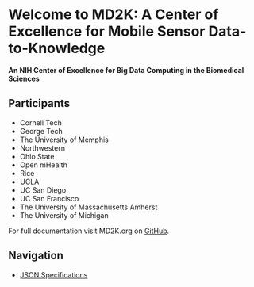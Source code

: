 # Welcome to MD2K: A Center of Excellence for Mobile Sensor Data-to-Knowledge
**An NIH Center of Excellence for Big Data Computing in the Biomedical Sciences**

## Participants
* Cornell Tech
* George Tech
* The University of Memphis
* Northwestern
* Ohio State
* Open mHealth
* Rice
* UCLA
* UC San Diego
* UC San Francisco
* The University of Massachusetts Amherst
* The University of Michigan

For full documentation visit MD2K.org on [GitHub](https://github.com/md2korg/md2k/).


## Navigation
* [JSON Specifications](JSON/)

<!--
## Commands

* `mkdocs new [dir-name]` - Create a new project.
* `mkdocs serve` - Start the live-reloading docs server.
* `mkdocs build` - Build the documentation site.
* `mkdocs help` - Print this help message.


## Project layout

    mkdocs.yml    # The configuration file.
    docs/
        index.md  # The documentation homepage.
        ...       # Other markdown pages, images and other files.
-->
